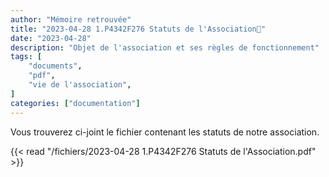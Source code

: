 ```yaml
---
author: "Mémoire retrouvée"
title: "2023-04-28 1.P4342F276 Statuts de l'Association📄"
date: "2023-04-28"
description: "Objet de l'association et ses règles de fonctionnement"
tags: [
    "documents",
    "pdf",
    "vie de l'association",
]
categories: ["documentation"]
---
```


Vous trouverez ci-joint le fichier contenant les statuts de notre association.

{{< read "/fichiers/2023-04-28 1.P4342F276 Statuts de l'Association.pdf" >}}

